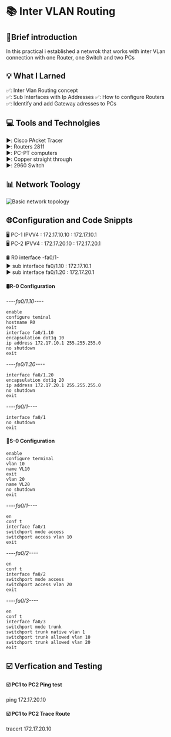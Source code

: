 # 📚 Inter VLAN Routing

## 📝Brief introduction
In this practical i established a netwrok that works with inter VLan connection with one Router, one Switch and two PCs

## 💡 What I Larned
✅: Inter Vlan Routing concept  
✅: Sub Interfaces with Ip Addresses
✅: How to configure Routers   
✅: Identify and add Gateway adresses to PCs  

## 💻 Tools and Technolgies
▶️: Cisco PAcket Tracer  
▶️: Routers 2811  
▶️: PC-PT computers  
▶️: Copper straight through  
▶️: 2960 Switch  

## 📊 Network Toology
![Basic network topology](basic.png)

## 🌐Configuration and Code Snippts

🖥️ PC-1 IPVV4 : 172.17.10.10 : 172.17.10.1  
🖥️ PC-2 IPVV4 : 172.17.20.10 : 172.17.20.1

🛢️ R0 interface -fa0/1-  
▶️ sub interface fa0/1.10 : 172.17.10.1  
▶️ sub interface fa0/1.20 : 172.17.20.1  

#### 🛢️R-0 Configuration

*----fa0/1.10----*
```
enable
configure teminal
hostname R0
exit
interface fa0/1.10
encapsulation dot1q 10
ip address 172.17.10.1 255.255.255.0
no shutdown
exit
```  
*----fe0/1.20----*
``` 
interface fa0/1.20
encapsulation dot1q 20
ip address 172.17.20.1 255.255.255.0
no shutdown
exit
```
*----fa0/1----*
``` 
interface fa0/1
no shutdown
exit
```
#### 🔲S-0 Configuration
``` 
enable
configure terminal
vlan 10
name VL10
exit
vlan 20
name VL20
no shutdown
exit
```

*----fa0/1----*

```
en
conf t
interface fa0/1
switchport mode access
switchport access vlan 10
exit
```
*----fa0/2----*

```
en
conf t
interface fa0/2
switchport mode access
switchport access vlan 20
exit
```
*----fa0/3----*

```
en
conf t
interface fa0/3
switchport mode trunk
switchport trunk native vlan 1
switchport trunk allowed vlan 10
switchport trunk allowed vlan 20
exit
```


## ☑️ Verfication and Testing

#### ☑️ PC1 to PC2 Ping test  
ping 172.17.20.10





#### ☑️ PC1 to PC2 Trace Route
tracert 172.17.20.10
